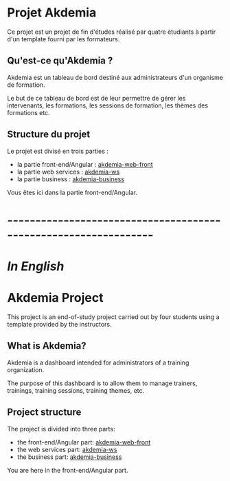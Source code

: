 # Projet Akdemia

Ce projet est un projet de fin d'études réalisé par quatre étudiants à partir d'un template fourni par les formateurs.

## Qu'est-ce qu'Akdemia ?

Akdemia est un tableau de bord destiné aux administrateurs d'un organisme de formation.

Le but de ce tableau de bord est de leur permettre de gérer les intervenants, les formations, les sessions de formation, les thèmes des formations etc.

## Structure du projet

Le projet est divisé en trois parties :

- la partie front-end/Angular : [akdemia-web-front](https://github.com/AubryLvt/akdemia-gp1e-web-front)
- la partie web services : [akdemia-ws](https://github.com/AubryLvt/akdemia-gp1e-ws)
- la partie business : [akdemia-business](https://github.com/AubryLvt/akdemia-gp1e-business)

Vous êtes ici dans la partie front-end/Angular.

# ----------------------------------------------------------------

# *In English*

# Akdemia Project

This project is an end-of-study project carried out by four students using a template provided by the instructors.

## What is Akdemia?

Akdemia is a dashboard intended for administrators of a training organization.

The purpose of this dashboard is to allow them to manage trainers, trainings, training sessions, training themes, etc.

## Project structure

The project is divided into three parts:

- the front-end/Angular part: [akdemia-web-front](https://github.com/AubryLvt/akdemia-gp1e-web-front)
- the web services part: [akdemia-ws](https://github.com/AubryLvt/akdemia-gp1e-ws)
- the business part: [akdemia-business](https://github.com/AubryLvt/akdemia-gp1e-business)

You are here in the front-end/Angular part.
